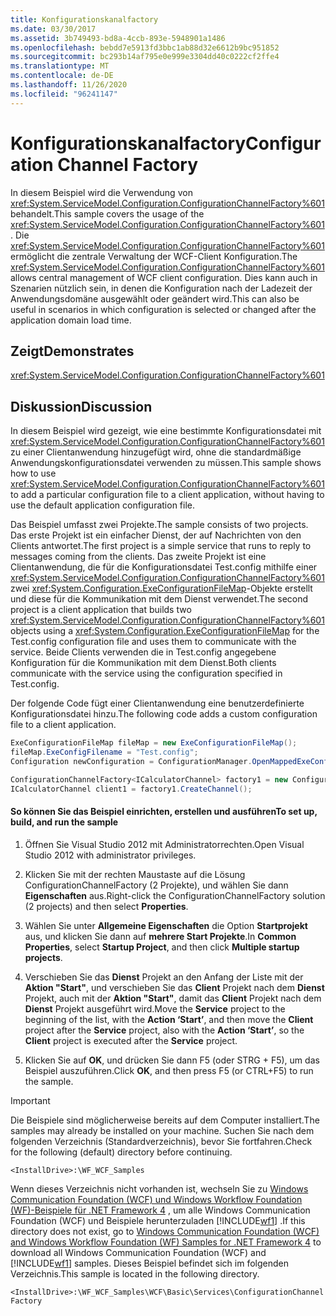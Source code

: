 ```yaml
---
title: Konfigurationskanalfactory
ms.date: 03/30/2017
ms.assetid: 3b749493-bd8a-4ccb-893e-5948901a1486
ms.openlocfilehash: bebdd7e5913fd3bbc1ab88d32e6612b9bc951852
ms.sourcegitcommit: bc293b14af795e0e999e3304dd40c0222cf2ffe4
ms.translationtype: MT
ms.contentlocale: de-DE
ms.lasthandoff: 11/26/2020
ms.locfileid: "96241147"
---
```

# <a name="configuration-channel-factory"></a><span data-ttu-id="eaada-102">Konfigurationskanalfactory</span><span class="sxs-lookup"><span data-stu-id="eaada-102">Configuration Channel Factory</span></span>

<span data-ttu-id="eaada-103">In diesem Beispiel wird die Verwendung von <xref:System.ServiceModel.Configuration.ConfigurationChannelFactory%601> behandelt.</span><span class="sxs-lookup"><span data-stu-id="eaada-103">This sample covers the usage of the <xref:System.ServiceModel.Configuration.ConfigurationChannelFactory%601>.</span></span> <span data-ttu-id="eaada-104">Die <xref:System.ServiceModel.Configuration.ConfigurationChannelFactory%601> ermöglicht die zentrale Verwaltung der WCF-Client Konfiguration.</span><span class="sxs-lookup"><span data-stu-id="eaada-104">The <xref:System.ServiceModel.Configuration.ConfigurationChannelFactory%601> allows central management of WCF client configuration.</span></span> <span data-ttu-id="eaada-105">Dies kann auch in Szenarien nützlich sein, in denen die Konfiguration nach der Ladezeit der Anwendungsdomäne ausgewählt oder geändert wird.</span><span class="sxs-lookup"><span data-stu-id="eaada-105">This can also be useful in scenarios in which configuration is selected or changed after the application domain load time.</span></span>

## <a name="demonstrates"></a><span data-ttu-id="eaada-106">Zeigt</span><span class="sxs-lookup"><span data-stu-id="eaada-106">Demonstrates</span></span>

 <xref:System.ServiceModel.Configuration.ConfigurationChannelFactory%601>

## <a name="discussion"></a><span data-ttu-id="eaada-107">Diskussion</span><span class="sxs-lookup"><span data-stu-id="eaada-107">Discussion</span></span>

 <span data-ttu-id="eaada-108">In diesem Beispiel wird gezeigt, wie eine bestimmte Konfigurationsdatei mit <xref:System.ServiceModel.Configuration.ConfigurationChannelFactory%601> zu einer Clientanwendung hinzugefügt wird, ohne die standardmäßige Anwendungskonfigurationsdatei verwenden zu müssen.</span><span class="sxs-lookup"><span data-stu-id="eaada-108">This sample shows how to use <xref:System.ServiceModel.Configuration.ConfigurationChannelFactory%601> to add a particular configuration file to a client application, without having to use the default application configuration file.</span></span>

 <span data-ttu-id="eaada-109">Das Beispiel umfasst zwei Projekte.</span><span class="sxs-lookup"><span data-stu-id="eaada-109">The sample consists of two projects.</span></span> <span data-ttu-id="eaada-110">Das erste Projekt ist ein einfacher Dienst, der auf Nachrichten von den Clients antwortet.</span><span class="sxs-lookup"><span data-stu-id="eaada-110">The first project is a simple service that runs to reply to messages coming from the clients.</span></span> <span data-ttu-id="eaada-111">Das zweite Projekt ist eine Clientanwendung, die für die Konfigurationsdatei Test.config mithilfe einer <xref:System.ServiceModel.Configuration.ConfigurationChannelFactory%601> zwei <xref:System.Configuration.ExeConfigurationFileMap>-Objekte erstellt und diese für die Kommunikation mit dem Dienst verwendet.</span><span class="sxs-lookup"><span data-stu-id="eaada-111">The second project is a client application that builds two <xref:System.ServiceModel.Configuration.ConfigurationChannelFactory%601> objects using a <xref:System.Configuration.ExeConfigurationFileMap> for the Test.config configuration file and uses them to communicate with the service.</span></span> <span data-ttu-id="eaada-112">Beide Clients verwenden die in Test.config angegebene Konfiguration für die Kommunikation mit dem Dienst.</span><span class="sxs-lookup"><span data-stu-id="eaada-112">Both clients communicate with the service using the configuration specified in Test.config.</span></span>

 <span data-ttu-id="eaada-113">Der folgende Code fügt einer Clientanwendung eine benutzerdefinierte Konfigurationsdatei hinzu.</span><span class="sxs-lookup"><span data-stu-id="eaada-113">The following code adds a custom configuration file to a client application.</span></span>

```csharp
ExeConfigurationFileMap fileMap = new ExeConfigurationFileMap();
fileMap.ExeConfigFilename = "Test.config";
Configuration newConfiguration = ConfigurationManager.OpenMappedExeConfiguration(fileMap, ConfigurationUserLevel.None);

ConfigurationChannelFactory<ICalculatorChannel> factory1 = new ConfigurationChannelFactory<ICalculatorChannel>("endpoint1", newConfiguration, new EndpointAddress("http://localhost:8000/servicemodelsamples/service"));
ICalculatorChannel client1 = factory1.CreateChannel();
```

#### <a name="to-set-up-build-and-run-the-sample"></a><span data-ttu-id="eaada-114">So können Sie das Beispiel einrichten, erstellen und ausführen</span><span class="sxs-lookup"><span data-stu-id="eaada-114">To set up, build, and run the sample</span></span>

1. <span data-ttu-id="eaada-115">Öffnen Sie Visual Studio 2012 mit Administratorrechten.</span><span class="sxs-lookup"><span data-stu-id="eaada-115">Open Visual Studio 2012 with administrator privileges.</span></span>

2. <span data-ttu-id="eaada-116">Klicken Sie mit der rechten Maustaste auf die Lösung ConfigurationChannelFactory (2 Projekte), und wählen Sie dann **Eigenschaften** aus.</span><span class="sxs-lookup"><span data-stu-id="eaada-116">Right-click the ConfigurationChannelFactory solution (2 projects) and then select **Properties**.</span></span>

3. <span data-ttu-id="eaada-117">Wählen Sie unter **Allgemeine Eigenschaften** die Option **Startprojekt** aus, und klicken Sie dann auf **mehrere Start Projekte**.</span><span class="sxs-lookup"><span data-stu-id="eaada-117">In **Common Properties**, select **Startup Project**, and then click **Multiple startup projects**.</span></span>

4. <span data-ttu-id="eaada-118">Verschieben Sie das **Dienst** Projekt an den Anfang der Liste mit der **Aktion "Start"**, und verschieben Sie das **Client** Projekt nach dem **Dienst** Projekt, auch mit der **Aktion "Start"**, damit das **Client** Projekt nach dem **Dienst** Projekt ausgeführt wird.</span><span class="sxs-lookup"><span data-stu-id="eaada-118">Move the **Service** project to the beginning of the list, with the **Action ‘Start’**, and then move the **Client** project after the **Service** project, also with the **Action ‘Start’**, so the **Client** project is executed after the **Service** project.</span></span>

5. <span data-ttu-id="eaada-119">Klicken Sie auf **OK**, und drücken Sie dann F5 (oder STRG + F5), um das Beispiel auszuführen.</span><span class="sxs-lookup"><span data-stu-id="eaada-119">Click **OK**, and then press F5 (or CTRL+F5) to run the sample.</span></span>

> [!IMPORTANT]
> <span data-ttu-id="eaada-120">Die Beispiele sind möglicherweise bereits auf dem Computer installiert.</span><span class="sxs-lookup"><span data-stu-id="eaada-120">The samples may already be installed on your machine.</span></span> <span data-ttu-id="eaada-121">Suchen Sie nach dem folgenden Verzeichnis (Standardverzeichnis), bevor Sie fortfahren.</span><span class="sxs-lookup"><span data-stu-id="eaada-121">Check for the following (default) directory before continuing.</span></span>  
>
> `<InstallDrive>:\WF_WCF_Samples`  
>
> <span data-ttu-id="eaada-122">Wenn dieses Verzeichnis nicht vorhanden ist, wechseln Sie zu [Windows Communication Foundation (WCF) und Windows Workflow Foundation (WF)-Beispiele für .NET Framework 4](https://www.microsoft.com/download/details.aspx?id=21459) , um alle Windows Communication Foundation (WCF) und Beispiele herunterzuladen [!INCLUDE[wf1](../../../../includes/wf1-md.md)] .</span><span class="sxs-lookup"><span data-stu-id="eaada-122">If this directory does not exist, go to [Windows Communication Foundation (WCF) and Windows Workflow Foundation (WF) Samples for .NET Framework 4](https://www.microsoft.com/download/details.aspx?id=21459) to download all Windows Communication Foundation (WCF) and [!INCLUDE[wf1](../../../../includes/wf1-md.md)] samples.</span></span> <span data-ttu-id="eaada-123">Dieses Beispiel befindet sich im folgenden Verzeichnis.</span><span class="sxs-lookup"><span data-stu-id="eaada-123">This sample is located in the following directory.</span></span>  
>
> `<InstallDrive>:\WF_WCF_Samples\WCF\Basic\Services\ConfigurationChannelFactory`
